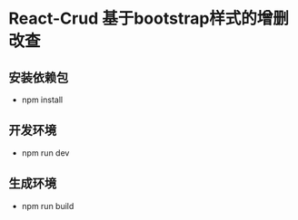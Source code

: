 # React-Crud 基于bootstrap样式的增删改查



## 安装依赖包
- npm install

## 开发环境
- npm run dev


## 生成环境
- npm run build
